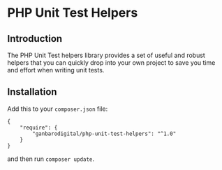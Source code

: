 # PHP Unit Test Helpers

## Introduction

The PHP Unit Test helpers library provides a set of useful and robust helpers that you can quickly drop into your own project to save you time and effort when writing unit tests.

## Installation

Add this to your `composer.json` file:

	{
		"require": {
			"ganbarodigital/php-unit-test-helpers": "^1.0"
		}
	}

and then run `composer update`.